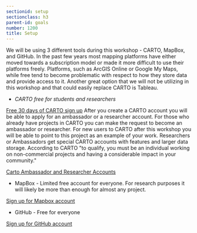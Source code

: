 ```yaml
---
sectionid: setup
sectionclass: h3
parent-id: goals
number: 1200
title: Setup
---
```

We will be using 3 different tools during this workshop - CARTO, MapBox, and GitHub. In the past few years most mapping platforms have either moved towards a subscription model or made it more difficult to use their platforms freely. Platforms, such as ArcGIS Online or Google My Maps, while free tend to become problematic with respect to how they store data and provide access to it. Another great option that we will not be utilizing in this workshop and that could easily replace CARTO is Tableau. 

* _CARTO free for students and researchers_

[Free 30 days of CARTO sign up](https://carto.com/signup/) After you create a CARTO account you will be able to apply for an ambassador or a researcher account. For those who already have projects in CARTO you can make the request to become an ambassador or researcher. For new users to CARTO after this workshop you will be able to point to this project as an example of your work. Researchers or Ambassadors get special CARTO accounts with features and larger data storage. According to CARTO "to qualify, you must be an individual working on non-commercial projects and having a considerable impact in your community."

[Carto Ambassador and Researcher Accounts](https://carto.com/community/ambassadors/)

* MapBox - Limited free account for everyone. For research purposes it will likely be more than enough for almost any project.

[Sign up for Mapbox account](https://www.mapbox.com/signup/)

* GitHub - Free for everyone

[Sign up for GitHub account](https://github.com/join?source=header-home)
